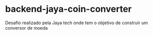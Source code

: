 # backend-jaya-coin-converter
Desafio realizado pela Jaya tech onde tem o objetivo de construir um conversor de moeda
